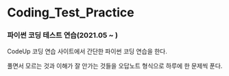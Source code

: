 # Coding_Test_Practice
### 파이썬 코딩 테스트 연습(2021.05 ~ )

CodeUp 코딩 연습 사이트에서 간단한 파이썬 코딩 연습을 한다.

풀면서 모르는 것과 이해가 잘 안가는 것들을 오답노트 형식으로 하루에 한 문제씩 푼다.
